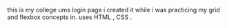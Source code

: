 this is my college ums login page i created it while i was practicing my grid and flexbox concepts in.
uses HTML , CSS .
